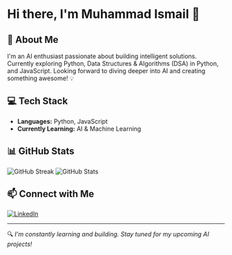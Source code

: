 # Hi there, I'm Muhammad Ismail 👋

## 🚀 About Me
I'm an AI enthusiast passionate about building intelligent solutions. Currently exploring Python, Data Structures & Algorithms (DSA) in Python, and JavaScript. Looking forward to diving deeper into AI and creating something awesome! 💡

## 💻 Tech Stack
- **Languages:** Python, JavaScript
- **Currently Learning:** AI & Machine Learning

## 📊 GitHub Stats
![GitHub Streak](https://streak-stats.demolab.com/?user=MuhammadIsmail-99&theme=radical)
![GitHub Stats](https://github-readme-stats.vercel.app/api?username=MuhammadIsmail-99&show_icons=true&theme=radical)

## 📫 Connect with Me
[![LinkedIn](https://img.shields.io/badge/LinkedIn-Connect-blue?style=flat&logo=linkedin)](https://www.linkedin.com/in/muhammad-ismail-b1bb492ba/)

---
🔍 *I'm constantly learning and building. Stay tuned for my upcoming AI projects!*

